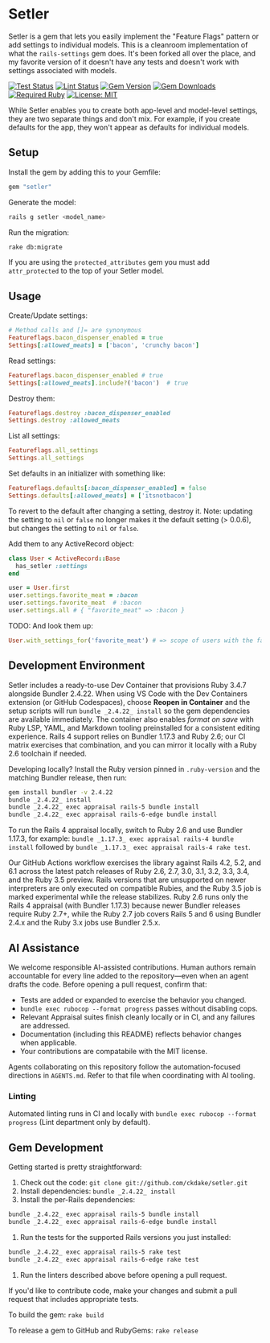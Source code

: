 # Setler

Setler is a gem that lets you easily implement the "Feature Flags" pattern or add settings to individual models. This is a cleanroom implementation of what the `rails-settings` gem does. It's been forked all over the place, and my favorite version of it doesn't have any tests and doesn't work with settings associated with models.

[![Test Status](https://github.com/ckdake/setler/actions/workflows/test.yml/badge.svg?branch=main)](https://github.com/ckdake/setler/actions/workflows/test.yml)
[![Lint Status](https://github.com/ckdake/setler/actions/workflows/lint.yml/badge.svg?branch=main)](https://github.com/ckdake/setler/actions/workflows/lint.yml)
[![Gem Version](https://img.shields.io/gem/v/setler.svg)](https://rubygems.org/gems/setler)
[![Gem Downloads](https://img.shields.io/gem/dt/setler.svg)](https://rubygems.org/gems/setler)
[![Required Ruby](https://img.shields.io/gem/ruby/setler.svg)](https://rubygems.org/gems/setler)
[![License: MIT](https://img.shields.io/badge/license-MIT-yellow.svg)](https://opensource.org/licenses/MIT)

While Setler enables you to create both app-level and model-level settings, they are two separate things and don't mix. For example, if you create defaults for the app, they won't appear as defaults for individual models.

## Setup

Install the gem by adding this to your Gemfile:

```ruby
gem "setler"
```

Generate the model:

```bash
rails g setler <model_name>
```

Run the migration:

```bash
rake db:migrate
```

If you are using the `protected_attributes` gem you must add `attr_protected` to the top of your Setler model.

## Usage

Create/Update settings:

```ruby
# Method calls and []= are synonymous
Featureflags.bacon_dispenser_enabled = true
Settings[:allowed_meats] = ['bacon', 'crunchy bacon']
```

Read settings:

```ruby
Featureflags.bacon_dispenser_enabled # true
Settings[:allowed_meats].include?('bacon')  # true
```

Destroy them:

```ruby
Featureflags.destroy :bacon_dispenser_enabled
Settings.destroy :allowed_meats
```

List all settings:

```ruby
Featureflags.all_settings
Settings.all_settings
```

Set defaults in an initializer with something like:

```ruby
Featureflags.defaults[:bacon_dispenser_enabled] = false
Settings.defaults[:allowed_meats] = ['itsnotbacon']
```

To revert to the default after changing a setting, destroy it. Note: updating the setting to `nil` or `false` no longer makes it the default setting (> 0.0.6), but changes the setting to `nil` or `false`.

Add them to any ActiveRecord object:

```ruby
class User < ActiveRecord::Base
  has_setler :settings
end

user = User.first
user.settings.favorite_meat = :bacon
user.settings.favorite_meat  # :bacon
user.settings.all # { "favorite_meat" => :bacon }
```

TODO: And look them up:

```ruby
User.with_settings_for('favorite_meat') # => scope of users with the favorite_meat setting
```

## Development Environment

Setler includes a ready-to-use Dev Container that provisions Ruby 3.4.7 alongside Bundler 2.4.22. When using VS Code with the Dev Containers extension (or GitHub Codespaces), choose **Reopen in Container** and the setup scripts will run `bundle _2.4.22_ install` so the gem dependencies are available immediately. The container also enables *format on save* with Ruby LSP, YAML, and Markdown tooling preinstalled for a consistent editing experience. Rails 4 support relies on Bundler 1.17.3 and Ruby 2.6; our CI matrix exercises that combination, and you can mirror it locally with a Ruby 2.6 toolchain if needed.

Developing locally? Install the Ruby version pinned in `.ruby-version` and the matching Bundler release, then run:

```bash
gem install bundler -v 2.4.22
bundle _2.4.22_ install
bundle _2.4.22_ exec appraisal rails-5 bundle install
bundle _2.4.22_ exec appraisal rails-6-edge bundle install
```

To run the Rails 4 appraisal locally, switch to Ruby 2.6 and use Bundler 1.17.3, for example: `bundle _1.17.3_ exec appraisal rails-4 bundle install` followed by `bundle _1.17.3_ exec appraisal rails-4 rake test`.

Our GitHub Actions workflow exercises the library against Rails 4.2, 5.2, and 6.1 across the latest patch releases of
Ruby 2.6, 2.7, 3.0, 3.1, 3.2, 3.3, 3.4, and the Ruby 3.5 preview. Rails versions that are unsupported on newer
interpreters are only executed on compatible Rubies, and the Ruby 3.5 job is marked experimental while the release
stabilizes. Ruby 2.6 runs only the Rails 4 appraisal (with Bundler 1.17.3) because newer Bundler releases require Ruby
2.7+, while the Ruby 2.7 job covers Rails 5 and 6 using Bundler 2.4.x and the Ruby 3.x jobs use Bundler 2.5.x.

## AI Assistance

We welcome responsible AI-assisted contributions. Human authors remain accountable for every line added to the
repository—even when an agent drafts the code. Before opening a pull request, confirm that:

- Tests are added or expanded to exercise the behavior you changed.
- `bundle exec rubocop --format progress` passes without disabling cops.
- Relevant Appraisal suites finish cleanly locally or in CI, and any failures are addressed.
- Documentation (including this README) reflects behavior changes when applicable.
- Your contributions are compatabile with the MIT license.

Agents collaborating on this repository follow the automation-focused directions in `AGENTS.md`. Refer to that file
when coordinating with AI tooling.

### Linting

Automated linting runs in CI and locally with `bundle exec rubocop --format progress` (Lint department only by default).

## Gem Development

Getting started is pretty straightforward:

1. Check out the code: `git clone git://github.com/ckdake/setler.git`
1. Install dependencies: `bundle _2.4.22_ install`
1. Install the per-Rails dependencies:

  ```bash
  bundle _2.4.22_ exec appraisal rails-5 bundle install
  bundle _2.4.22_ exec appraisal rails-6-edge bundle install
  ```

1. Run the tests for the supported Rails versions you just installed:

  ```bash
  bundle _2.4.22_ exec appraisal rails-5 rake test
  bundle _2.4.22_ exec appraisal rails-6-edge rake test
  ```

1. Run the linters described above before opening a pull request.

If you'd like to contribute code, make your changes and submit a pull request that includes appropriate tests.

To build the gem: `rake build`

To release a gem to GitHub and RubyGems: `rake release`
